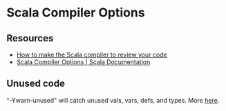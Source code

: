 # Scala Compiler Options

Resources
---

- [How to make the Scala compiler to review your code][1]
- [Scala Compiler Options | Scala Documentation][2]

<!-- Links -->
[1]: https://pedrorijo.com/blog/scala-compiler-review-code-warnings/
[2]: https://docs.scala-lang.org/overviews/compiler-options/index.html

<!-- Links end -->


Unused code
---

"-Ywarn-unused" will catch unused vals, vars, defs, and types. More [here][1].
